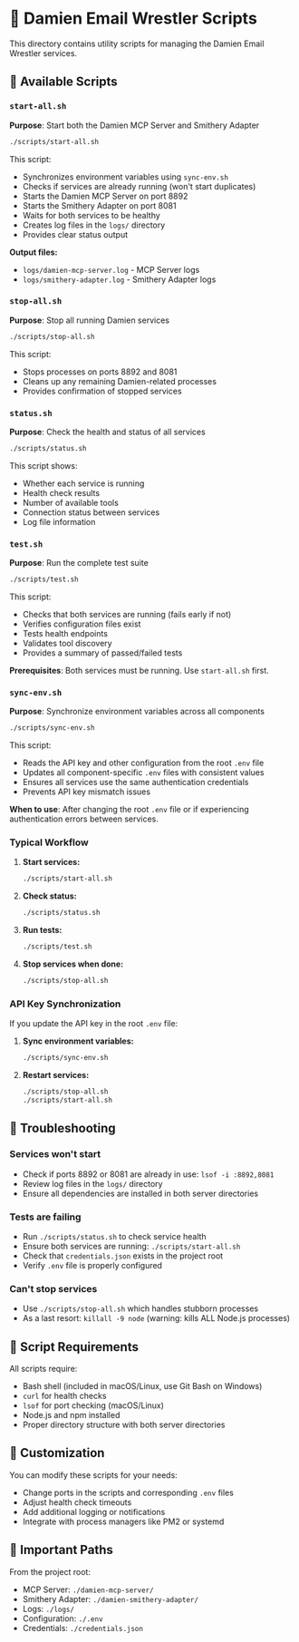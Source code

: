 # 📜 Damien Email Wrestler Scripts

This directory contains utility scripts for managing the Damien Email Wrestler services.

## 🚀 Available Scripts

### `start-all.sh`
**Purpose**: Start both the Damien MCP Server and Smithery Adapter

```bash
./scripts/start-all.sh
```

This script:
- Synchronizes environment variables using `sync-env.sh`
- Checks if services are already running (won't start duplicates)
- Starts the Damien MCP Server on port 8892
- Starts the Smithery Adapter on port 8081
- Waits for both services to be healthy
- Creates log files in the `logs/` directory
- Provides clear status output

**Output files:**
- `logs/damien-mcp-server.log` - MCP Server logs
- `logs/smithery-adapter.log` - Smithery Adapter logs

### `stop-all.sh`
**Purpose**: Stop all running Damien services

```bash
./scripts/stop-all.sh
```

This script:
- Stops processes on ports 8892 and 8081
- Cleans up any remaining Damien-related processes
- Provides confirmation of stopped services

### `status.sh`
**Purpose**: Check the health and status of all services

```bash
./scripts/status.sh
```

This script shows:
- Whether each service is running
- Health check results
- Number of available tools
- Connection status between services
- Log file information

### `test.sh`
**Purpose**: Run the complete test suite

```bash
./scripts/test.sh
```

This script:
- Checks that both services are running (fails early if not)
- Verifies configuration files exist
- Tests health endpoints
- Validates tool discovery
- Provides a summary of passed/failed tests

**Prerequisites**: Both services must be running. Use `start-all.sh` first.

### `sync-env.sh`
**Purpose**: Synchronize environment variables across all components

```bash
./scripts/sync-env.sh
```

This script:
- Reads the API key and other configuration from the root `.env` file
- Updates all component-specific `.env` files with consistent values
- Ensures all services use the same authentication credentials
- Prevents API key mismatch issues

**When to use**: After changing the root `.env` file or if experiencing authentication errors between services.

### Typical Workflow

1. **Start services:**
   ```bash
   ./scripts/start-all.sh
   ```

2. **Check status:**
   ```bash
   ./scripts/status.sh
   ```

3. **Run tests:**
   ```bash
   ./scripts/test.sh
   ```

4. **Stop services when done:**
   ```bash
   ./scripts/stop-all.sh
   ```

### API Key Synchronization

If you update the API key in the root `.env` file:

1. **Sync environment variables:**
   ```bash
   ./scripts/sync-env.sh
   ```

2. **Restart services:**
   ```bash
   ./scripts/stop-all.sh
   ./scripts/start-all.sh
   ```

## 🚨 Troubleshooting

### Services won't start
- Check if ports 8892 or 8081 are already in use: `lsof -i :8892,8081`
- Review log files in the `logs/` directory
- Ensure all dependencies are installed in both server directories

### Tests are failing
- Run `./scripts/status.sh` to check service health
- Ensure both services are running: `./scripts/start-all.sh`
- Check that `credentials.json` exists in the project root
- Verify `.env` file is properly configured

### Can't stop services
- Use `./scripts/stop-all.sh` which handles stubborn processes
- As a last resort: `killall -9 node` (warning: kills ALL Node.js processes)

## 📝 Script Requirements

All scripts require:
- Bash shell (included in macOS/Linux, use Git Bash on Windows)
- `curl` for health checks
- `lsof` for port checking (macOS/Linux)
- Node.js and npm installed
- Proper directory structure with both server directories

## 🔧 Customization

You can modify these scripts for your needs:
- Change ports in the scripts and corresponding `.env` files
- Adjust health check timeouts
- Add additional logging or notifications
- Integrate with process managers like PM2 or systemd

## 📍 Important Paths

From the project root:
- MCP Server: `./damien-mcp-server/`
- Smithery Adapter: `./damien-smithery-adapter/`
- Logs: `./logs/`
- Configuration: `./.env`
- Credentials: `./credentials.json`

